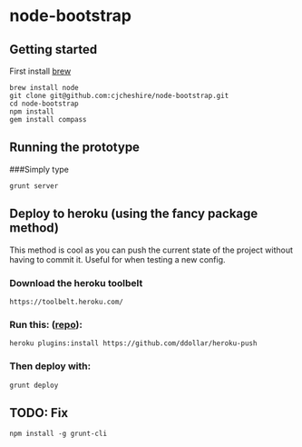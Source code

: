 # node-bootstrap


## Getting started

First install [brew](http://brew.sh/)

```
brew install node
git clone git@github.com:cjcheshire/node-bootstrap.git
cd node-bootstrap
npm install
gem install compass
```

## Running the prototype

###Simply type
```
grunt server
```

## Deploy to heroku (using the fancy package method)

This method is cool as you can push the current state of the project without having to commit it.  Useful for when testing a new config.

### Download the heroku toolbelt
```
https://toolbelt.heroku.com/
```

### Run this: ([repo](https://github.com/ddollar/heroku-push)):
```
heroku plugins:install https://github.com/ddollar/heroku-push
```
### Then deploy with:

```
grunt deploy
```

## TODO: Fix
```
npm install -g grunt-cli
```